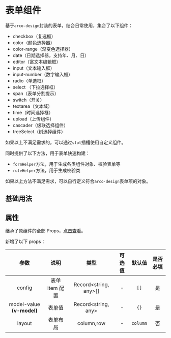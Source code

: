 <!-- 正文开始 -->

# 表单组件

基于`arco-design`封装的表单，结合日常使用，集合了以下组件：

-   checkbox（复选框）
-   color（颜色选择器）
-   color-range（渐变色选择器）
-   date（日期选择器，支持年、月、日）
-   editor（富文本编辑框）
-   input（文本输入框）
-   input-number（数字输入框）
-   radio（单选框）
-   select （下拉选择框）
-   span（表单分割提示）
-   switch（开关）
-   textarea（文本域）
-   time（时间选择框）
-   upload（上传组件）
-   cascader（级联选择组件）
-   treeSelect（树选择组件）

如果以上不满足需求的，可以通过`slot`插槽使用自定义组件。

同时提供了以下方法，用于表单快速构建：

-   `formHelper`方法，用于生成各类组件对象、校验表单等
-   `ruleHelper`方法，用于生成校验类

如果以上方法不满足需求，可以自行定义符合`arco-design`表单项的对象。

## 基础用法

<preview path="./demo.vue"></preview>

## 属性

继承了原组件的全部 Props，[点击查看](https://arco.design/vue/component/form#API)。

新增了以下 props：

|           参数            |      说明      |         类型          | 可选值 |  默认值  | 是否必填 |
| :-----------------------: | :------------: | :-------------------: | :----: | :------: | :------: |
|          config           | 表单 item 配置 | Record<string, any>[] |   -    |   `[]`   |    是    |
| model-value **(v-model)** |     表单值     |  Record<string, any>  |   -    |   `{}`   |    是    |
|          layout           |    表单布局    |      column,row       |   -    | `column` |    否    |
